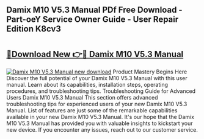 ## Damix M10 V5.3 Manual PDf Free Download - Part-oeY Service Owner Guide - User Repair Edition K8cv3

# <h2><a href="http://bc33949.oget.top/?id=Damix+M10+V5.3+Manual">🔗Download New 👉🔴 Damix M10 V5.3 Manual</a></h2>

[![Damix M10 V5.3 Manual new download](https://i.imgur.com/5g1atiW.png)](http://bc33949.oget.top/?id=Damix+M10+V5.3+Manual)
Product Mastery Begins Here Discover the full potential of your Damix M10 V5.3 Manual with this user manual. Learn about its capabilities, installation steps, operating procedures, and troubleshooting tips. Troubleshooting Guide for Advanced Users Damix M10 V5.3 Manual This section offers advanced troubleshooting tips for experienced users of your new Damix M10 V5.3 Manual. List of features are just some of the remarkable capabilities available in your new Damix M10 V5.3 Manual. It's our hope that the Damix M10 V5.3 Manual has provided you with valuable insights to kickstart your new device. If you encounter any issues, reach out to our customer service.
